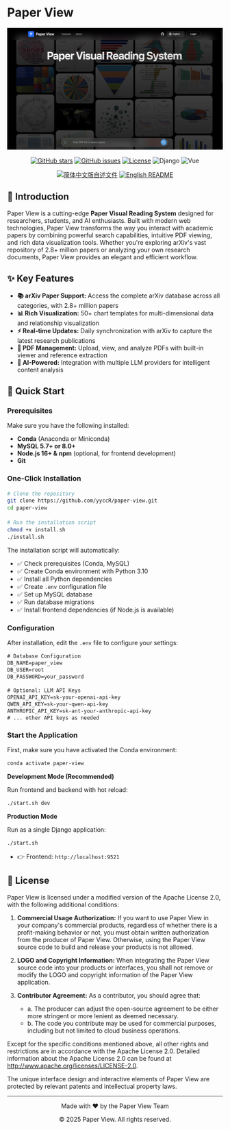 # Paper View

<p align="center">
      <img src="./assets/readme_images/index.png" alt="Paper View" width="800"/>
</p>

<p align="center">
  <a href="https://github.com/yyccR/paper-view"><img alt="GitHub stars" src="https://img.shields.io/github/stars/yyccR/paper-view?style=social"></a>
  <a href="https://github.com/yyccR/paper-view/issues"><img alt="GitHub issues" src="https://img.shields.io/github/issues/yyccR/paper-view"></a>
  <a href="https://github.com/yyccR/paper-view/blob/main/LICENSE"><img alt="License" src="https://img.shields.io/github/license/yyccR/paper-view"></a>
  <img alt="Django" src="https://img.shields.io/badge/Django-4.2.7-green.svg">
  <img alt="Vue" src="https://img.shields.io/badge/Vue-3.x-brightgreen.svg">
</p>

<p align="center">
  <a href="./README_CN.md"><img alt="简体中文版自述文件" src="https://img.shields.io/badge/简体中文-d9d9d9"></a>
  <a href="./README_EN.md"><img alt="English README" src="https://img.shields.io/badge/English-d9d9d9"></a>
</p>

## 🌟 Introduction

Paper View is a cutting-edge **Paper Visual Reading System** designed for researchers, students, and AI enthusiasts. Built with modern web technologies, Paper View transforms the way you interact with academic papers by combining powerful search capabilities, intuitive PDF viewing, and rich data visualization tools. Whether you're exploring arXiv's vast repository of 2.8+ million papers or analyzing your own research documents, Paper View provides an elegant and efficient workflow.

## ✨ Key Features

*   **📚 arXiv Paper Support:** Access the complete arXiv database across all categories, with 2.8+ million papers
*   **📊 Rich Visualization:** 50+ chart templates for multi-dimensional data and relationship visualization
*   **⚡ Real-time Updates:** Daily synchronization with arXiv to capture the latest research publications
*   **📄 PDF Management:** Upload, view, and analyze PDFs with built-in viewer and reference extraction
*   **🤖 AI-Powered:** Integration with multiple LLM providers for intelligent content analysis


## 🚀 Quick Start

### Prerequisites

Make sure you have the following installed:

*   **Conda** (Anaconda or Miniconda)
*   **MySQL 5.7+ or 8.0+**
*   **Node.js 16+ & npm** (optional, for frontend development)
*   **Git**

### One-Click Installation

```bash
# Clone the repository
git clone https://github.com/yyccR/paper-view.git
cd paper-view

# Run the installation script
chmod +x install.sh
./install.sh
```

The installation script will automatically:
- ✅ Check prerequisites (Conda, MySQL)
- ✅ Create Conda environment with Python 3.10
- ✅ Install all Python dependencies
- ✅ Create `.env` configuration file
- ✅ Set up MySQL database
- ✅ Run database migrations
- ✅ Install frontend dependencies (if Node.js is available)

### Configuration

After installation, edit the `.env` file to configure your settings:

```env
# Database Configuration
DB_NAME=paper_view
DB_USER=root
DB_PASSWORD=your_password

# Optional: LLM API Keys
OPENAI_API_KEY=sk-your-openai-api-key
QWEN_API_KEY=sk-your-qwen-api-key
ANTHROPIC_API_KEY=sk-ant-your-anthropic-api-key
# ... other API keys as needed
```

### Start the Application

First, make sure you have activated the Conda environment:

```bash
conda activate paper-view
```

**Development Mode (Recommended)**

Run frontend and backend with hot reload:

```bash
./start.sh dev
```

**Production Mode**

Run as a single Django application:

```bash
./start.sh
```

- 👉 Frontend: `http://localhost:9521`




## 📜 License

Paper View is licensed under a modified version of the Apache License 2.0, with the following additional conditions:

1.  **Commercial Usage Authorization:** If you want to use Paper View in your company's commercial products, regardless of whether there is a profit-making behavior or not, you must obtain written authorization from the producer of Paper View. Otherwise, using the Paper View source code to build and release your products is not allowed.

2.  **LOGO and Copyright Information:** When integrating the Paper View source code into your products or interfaces, you shall not remove or modify the LOGO and copyright information of the Paper View application.

3.  **Contributor Agreement:** As a contributor, you should agree that:
    - a. The producer can adjust the open-source agreement to be either more stringent or more lenient as deemed necessary.
    - b. The code you contribute may be used for commercial purposes, including but not limited to cloud business operations.

Except for the specific conditions mentioned above, all other rights and restrictions are in accordance with the Apache License 2.0. Detailed information about the Apache License 2.0 can be found at http://www.apache.org/licenses/LICENSE-2.0.

The unique interface design and interactive elements of Paper View are protected by relevant patents and intellectual property laws.

---

<p align="center">Made with ❤️ by the Paper View Team</p>
<p align="center">© 2025 Paper View. All rights reserved.</p>
